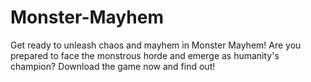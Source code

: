 # Monster-Mayhem
Get ready to unleash chaos and mayhem in Monster Mayhem! Are you prepared to face the monstrous horde and emerge as humanity's champion? Download the game now and find out!
